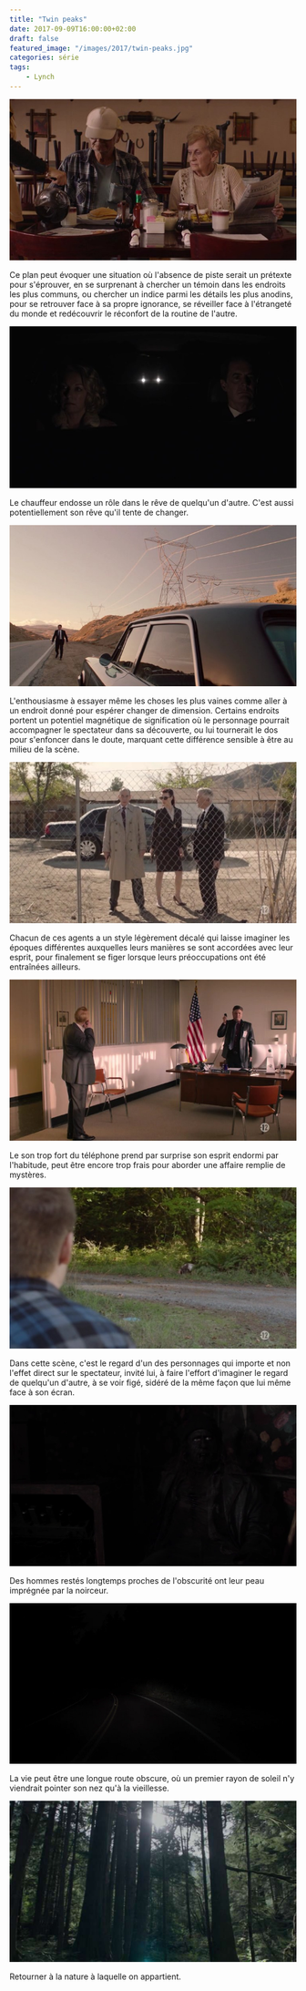 ```yaml
---
title: "Twin peaks"
date: 2017-09-09T16:00:00+02:00
draft: false
featured_image: "/images/2017/twin-peaks.jpg"
categories: série
tags:
    - Lynch
---
```

![twin-peaks](/images/2017/twin-peaks.jpg)

Ce plan peut évoquer une situation où l'absence de piste serait un prétexte pour s'éprouver, en se surprenant à chercher un témoin dans les endroits les plus communs, ou chercher un indice parmi les détails les plus anodins, pour se retrouver face à sa propre ignorance, se réveiller face à l'étrangeté du monde et redécouvrir le réconfort de la routine de l'autre.

![twin-peaks](/images/2017/twin-peaks2.jpg)

Le chauffeur endosse un rôle dans le rêve de quelqu'un d'autre. C'est aussi potentiellement son rêve qu'il tente de changer.

![twin-peaks](/images/2017/twin-peaks3.jpg)

L'enthousiasme à essayer même les choses les plus vaines comme aller à un endroit donné pour espérer changer de dimension. Certains endroits portent un potentiel magnétique de signification où le personnage pourrait accompagner le spectateur dans sa découverte, ou lui tournerait le dos pour s'enfoncer dans le doute, marquant cette différence sensible à être au milieu de la scène.

![twin-peaks](/images/2017/twin-peaks4.jpg)

Chacun de ces agents a un style légèrement décalé qui laisse imaginer les époques différentes auxquelles leurs manières se sont accordées avec leur esprit, pour finalement se figer lorsque leurs préoccupations ont été entraînées ailleurs.

![twin-peaks](/images/2017/twin-peaks5.jpg)

Le son trop fort du téléphone prend par surprise son esprit endormi par l'habitude, peut être encore trop frais pour aborder une affaire remplie de mystères.

![twin-peaks](/images/2017/twin-peaks6.jpg)

Dans cette scène, c'est le regard d'un des personnages qui importe et non l'effet direct sur le spectateur, invité lui, à faire l'effort d'imaginer le regard de quelqu'un d'autre, à se voir figé, sidéré de la même façon que lui même face à son écran.

![twin-peaks](/images/2017/twin-peaks-black.png)

Des hommes restés longtemps proches de l'obscurité ont leur peau imprégnée par la noirceur.

![twin-peaks](/images/2017/twin-peaks-road.png)

La vie peut être une longue route obscure, où un premier rayon de soleil n'y viendrait pointer son nez qu'à la vieillesse.

![twin-peaks](/images/2017/twin-peaks-forest.jpg)

Retourner à la nature à laquelle on appartient.
